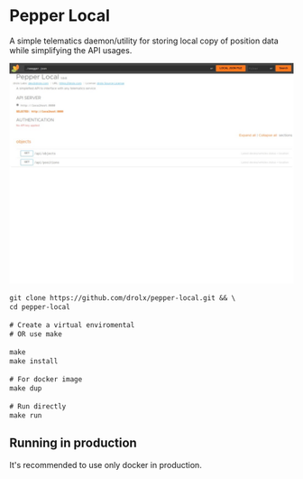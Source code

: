 # Pepper Local

A simple telematics daemon/utility for storing local copy of position data while simplifying the API usages.

![pepper-local-screenshot](./assets/screenshot-0.jpeg "Screenshot")

```shell
git clone https://github.com/drolx/pepper-local.git && \
cd pepper-local

# Create a virtual enviromental
# OR use make

make
make install

# For docker image
make dup

# Run directly
make run
```

## Running in production

It's recommended to use only docker in production.

